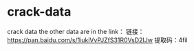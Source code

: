 # crack-data
crack data
the other data are in the link：
链接：https://pan.baidu.com/s/1iukiVvPJZfS31R0VsD2IJw 
提取码：4fil
